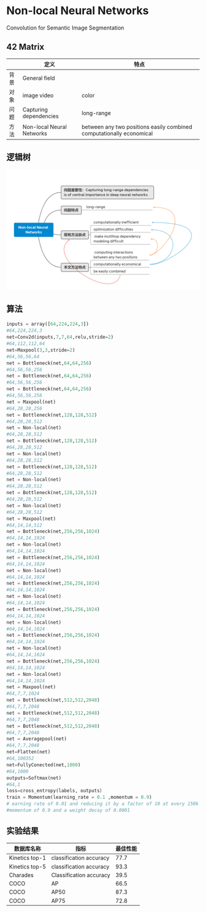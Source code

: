 # Non-local Neural Networks  
Convolution for Semantic Image Segmentation    

## 42 Matrix

|      | 定义                      | 特点                                                         |
| ---- | ------------------------- | ------------------------------------------------------------ |
| 背景 | General field             |                                                              |
| 对象 | image video               | color                                                        |
| 问题 | Capturing dependencies    | long-range                                                   |
| 方法 | Non-local Neural Networks | between any two positions easily combined  computationally economical |

## 逻辑树

![Non-local](https://github.com/srsorry/DL_Reading/blob/master/Non-local/Non-local.PNG)

## 算法

```python
inputs = array([64,224,224,3])
#64,224,224,3
net=Conv2d(inputs,7,7,64,relu,stride=2)
#64,112,112,64
net=Maxpool(3,3,stride=2)
#64,56,56,64
net = Bottleneck(net,64,64,256)
#64,56,56,256
net = Bottleneck(net,64,64,256)
#64,56,56,256
net = Bottleneck(net,64,64,256)
#64,56,56,256
net = Maxpool(net)
#64,28,28,256
net = Bottleneck(net,128,128,512)
#64,28,28,512
net = Non-local(net)
#64,28,28,512
net = Bottleneck(net,128,128,512)
#64,28,28,512
net = Non-local(net)
#64,28,28,512
net = Bottleneck(net,128,128,512)
#64,28,28,512
net = Non-local(net)
#64,28,28,512
net = Bottleneck(net,128,128,512)
#64,28,28,512
net = Non-local(net)
#64,28,28,512
net = Maxpool(net)
#64,14,14,512
net = Bottleneck(net,256,256,1024)
#64,14,14,1024
net = Non-local(net)
#64,14,14,1024
net = Bottleneck(net,256,256,1024)
#64,14,14,1024
net = Non-local(net)
#64,14,14,1024
net = Bottleneck(net,256,256,1024)
#64,14,14,1024
net = Non-local(net)
#64,14,14,1024
net = Bottleneck(net,256,256,1024)
#64,14,14,1024
net = Non-local(net)
#64,14,14,1024
net = Bottleneck(net,256,256,1024)
#64,14,14,1024
net = Non-local(net)
#64,14,14,1024
net = Bottleneck(net,256,256,1024)
#64,14,14,1024
net = Non-local(net)
#64,14,14,1024
net = Maxpool(net)
#64,7,7,1024
net = Bottleneck(net,512,512,2048)
#64,7,7,2048
net = Bottleneck(net,512,512,2048)
#64,7,7,2048
net = Bottleneck(net,512,512,2048)
#64,7,7,2048
net = Averagepool(net)
#64,7,7,2048
net=Flatten(net)
#64,100352
net=FullyConected(net,1000)
#64,1000
outputs=Softmax(net)
#64,1
loss=cross_entropy(labels, outputs）
train = Momentum(learning_rate = 0.1 ,momentum = 0.9)
# earning rate of 0.01 and reducing it by a factor of 10 at every 150k iterations
#momentum of 0.9 and a weight decay of 0.0001
```

## 实验结果

| 数据库名称     | 指标                    | 最佳性能 |
| -------------- | ----------------------- | -------- |
| Kinetics top-1 | classification accuracy | 77.7     |
| Kinetics top-5 | classification accuracy | 93.3     |
| Charades       | Classification accuracy | 39.5     |
| COCO           | AP                      | 66.5     |
| COCO           | AP50                    | 87.3     |
| COCO           | AP75                    | 72.8     |

